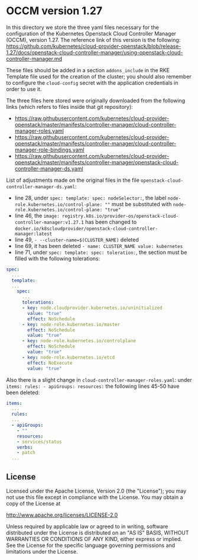 
# OCCM version 1.27

In this directory we store the three yaml files necessary for the configuration of the Kubernetes Openstack Cloud Controller Manager (OCCM), version 1.27.
The reference link of this version is the following: https://github.com/kubernetes/cloud-provider-openstack/blob/release-1.27/docs/openstack-cloud-controller-manager/using-openstack-cloud-controller-manager.md

These files should be added in a section `addons_include` in the RKE Template file used for the creation of the cluster; you should also remember to configure the `cloud-config` secret with the application credentials in order to use it.

The three files here stored were originally downloaded from the following links (which refers to files inside that git repository):
- https://raw.githubusercontent.com/kubernetes/cloud-provider-openstack/master/manifests/controller-manager/cloud-controller-manager-roles.yaml
- https://raw.githubusercontent.com/kubernetes/cloud-provider-openstack/master/manifests/controller-manager/cloud-controller-manager-role-bindings.yaml
- https://raw.githubusercontent.com/kubernetes/cloud-provider-openstack/master/manifests/controller-manager/openstack-cloud-controller-manager-ds.yaml

List of adjustments made on the original files in the file `openstack-cloud-controller-manager-ds.yaml`:
- line 28, under `spec: template: spec: nodeSelector:`, the label `node-role.kubernetes.io/control-plane: ""` must be substituted with `node-role.kubernetes.io/control-plane: "true"`
- line 46, the `image: registry.k8s.io/provider-os/openstack-cloud-controller-manager:v1.27.1` has been changed to `docker.io/k8scloudprovider/openstack-cloud-controller-manager:latest`
- line 49, `- --cluster-name=$(CLUSTER_NAME)` deleted
- line 69, it has been deleted `- name: CLUSTER_NAME value: kubernetes`
- line 71, under `spec: template: spec: toleration:`, the section must be filled with the following tolerations:


```yaml
spec:
  ...
  template:
  ...
    spec:
      ...
      tolerations:
      - key: node.cloudprovider.kubernetes.io/uninitialized
        value: "true"
        effect: NoSchedule
      - key: node-role.kubernetes.io/master
        effect: NoSchedule
        value: "true"
      - key: node-role.kubernetes.io/controlplane
        effect: NoSchedule
        value: "true"
      - key: node-role.kubernetes.io/etcd
        effect: NoExecute
        value: "true"
```

Also there is a slight change in  `cloud-controller-manager-roles.yaml`: under `items: rules: - apiGroups: resources:` the following lines 45-50 have been deleted:
```yaml
items:
  ...
  rules:
  ...
  - apiGroups:
    - ""
    resources:
    - services/status
    verbs:
    - patch
  ...
```

## License

Licensed under the Apache License, Version 2.0 (the "License"); you may not use this file except in compliance with the License. You may obtain a copy of the License at

http://www.apache.org/licenses/LICENSE-2.0

Unless required by applicable law or agreed to in writing, software distributed under the License is distributed on an "AS IS" BASIS, WITHOUT WARRANTIES OR CONDITIONS OF ANY KIND, either express or implied. See the License for the specific language governing permissions and limitations under the License.
